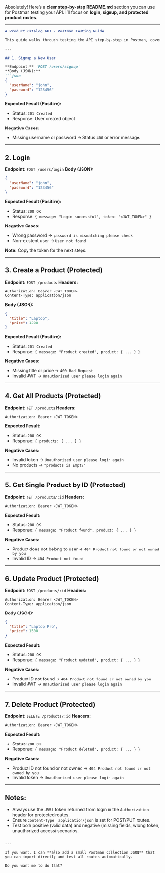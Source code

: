 Absolutely! Here’s a **clear step-by-step README.md** section you can use for Postman testing your API. I’ll focus on **login, signup, and protected product routes**.

---

````markdown
# Product Catalog API - Postman Testing Guide

This guide walks through testing the API step-by-step in Postman, covering both **positive** and **negative** cases.

---

## 1. Signup a New User

**Endpoint:** `POST /users/signup`  
**Body (JSON):**
```json
{
  "userName": "john",
  "password": "123456"
}
````

**Expected Result (Positive):**

* Status: `201 Created`
* Response: User created object

**Negative Cases:**

* Missing username or password → Status `400` or error message.

---

## 2. Login

**Endpoint:** `POST /users/login`
**Body (JSON):**

```json
{
  "userName": "john",
  "password": "123456"
}
```

**Expected Result (Positive):**

* Status: `200 OK`
* Response: `{ message: "Login successful", token: "<JWT_TOKEN>" }`

**Negative Cases:**

* Wrong password → `password is mismatching please check`
* Non-existent user → `User not found`

**Note:** Copy the token for the next steps.

---

## 3. Create a Product (Protected)

**Endpoint:** `POST /products`
**Headers:**

```
Authorization: Bearer <JWT_TOKEN>
Content-Type: application/json
```

**Body (JSON):**

```json
{
  "title": "Laptop",
  "price": 1200
}
```

**Expected Result (Positive):**

* Status: `201 Created`
* Response: `{ message: "Product created", product: { ... } }`

**Negative Cases:**

* Missing title or price → `400 Bad Request`
* Invalid JWT → `Unauthorized user please login again`

---

## 4. Get All Products (Protected)

**Endpoint:** `GET /products`
**Headers:**

```
Authorization: Bearer <JWT_TOKEN>
```

**Expected Result:**

* Status: `200 OK`
* Response: `{ products: [ ... ] }`

**Negative Cases:**

* Invalid token → `Unauthorized user please login again`
* No products → `"products is Empty"`

---

## 5. Get Single Product by ID (Protected)

**Endpoint:** `GET /products/:id`
**Headers:**

```
Authorization: Bearer <JWT_TOKEN>
```

**Expected Result:**

* Status: `200 OK`
* Response: `{ message: "Product found", product: { ... } }`

**Negative Cases:**

* Product does not belong to user → `404 Product not found or not owned by you`
* Invalid ID → `404 Product not found`

---

## 6. Update Product (Protected)

**Endpoint:** `POST /products/:id`
**Headers:**

```
Authorization: Bearer <JWT_TOKEN>
Content-Type: application/json
```

**Body (JSON):**

```json
{
  "title": "Laptop Pro",
  "price": 1500
}
```

**Expected Result:**

* Status: `200 OK`
* Response: `{ message: "Product updated", product: { ... } }`

**Negative Cases:**

* Product ID not found → `404 Product not found or not owned by you`
* Invalid JWT → `Unauthorized user please login again`

---

## 7. Delete Product (Protected)

**Endpoint:** `DELETE /products/:id`
**Headers:**

```
Authorization: Bearer <JWT_TOKEN>
```

**Expected Result:**

* Status: `200 OK`
* Response: `{ message: "Product deleted", product: { ... } }`

**Negative Cases:**

* Product ID not found or not owned → `404 Product not found or not owned by you`
* Invalid token → `Unauthorized user please login again`

---

## Notes:

* Always use the JWT token returned from login in the `Authorization` header for protected routes.
* Ensure `Content-Type: application/json` is set for POST/PUT routes.
* Test both positive (valid data) and negative (missing fields, wrong token, unauthorized access) scenarios.

```

---

If you want, I can **also add a small Postman collection JSON** that you can import directly and test all routes automatically.  

Do you want me to do that?
```
